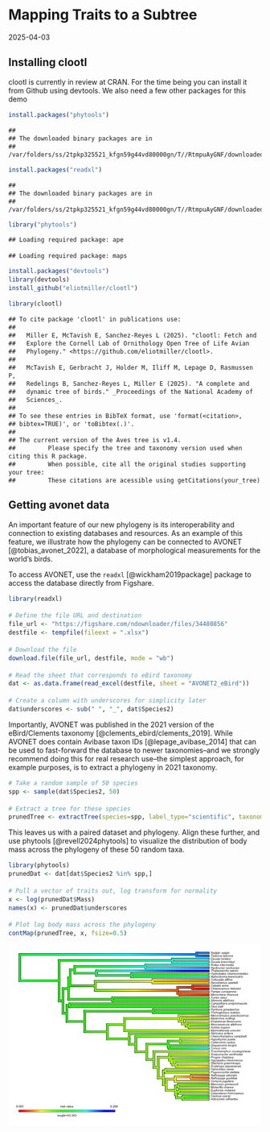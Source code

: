 Mapping Traits to a Subtree
================
2025-04-03

## Installing clootl

clootl is currently in review at CRAN. For the time being you can
install it from Github using devtools. We also need a few other packages
for this demo

``` r
install.packages("phytools")
```

    ## 
    ## The downloaded binary packages are in
    ##  /var/folders/ss/2tpkp325521_kfgn59g44vd80000gn/T//RtmpuAyGNF/downloaded_packages

``` r
install.packages("readxl")
```

    ## 
    ## The downloaded binary packages are in
    ##  /var/folders/ss/2tpkp325521_kfgn59g44vd80000gn/T//RtmpuAyGNF/downloaded_packages

``` r
library("phytools")
```

    ## Loading required package: ape

    ## Loading required package: maps

``` r
install.packages("devtools")
library(devtools)  
install_github("eliotmiller/clootl")
```

``` r
library(clootl)
```

    ## To cite package 'clootl' in publications use:
    ## 
    ##   Miller E, McTavish E, Sanchez-Reyes L (2025). "clootl: Fetch and
    ##   Explore the Cornell Lab of Ornithology Open Tree of Life Avian
    ##   Phylogeny." <https://github.com/eliotmiller/clootl>.
    ## 
    ##   McTavish E, Gerbracht J, Holder M, Iliff M, Lepage D, Rasmussen P,
    ##   Redelings B, Sanchez-Reyes L, Miller E (2025). "A complete and
    ##   dynamic tree of birds." _Proceedings of the National Academy of
    ##   Sciences_.
    ## 
    ## To see these entries in BibTeX format, use 'format(<citation>,
    ## bibtex=TRUE)', or 'toBibtex(.)'.
    ## 
    ## The current version of the Aves tree is v1.4.
    ##         Please specify the tree and taxonomy version used when citing this R package.
    ##         When possible, cite all the original studies supporting your tree:
    ##         These citations are acessible using getCitations(your_tree)

## Getting avonet data

An important feature of our new phylogeny is its interoperability and
connection to existing databases and resources. As an example of this
feature, we illustrate how the phylogeny can be connected to AVONET
\[@tobias_avonet_2022\], a database of morphological measurements for
the world’s birds.

To access AVONET, use the `readxl` \[@wickham2019package\] package to
access the database directly from Figshare.

``` r
library(readxl)

# Define the file URL and destination
file_url <- "https://figshare.com/ndownloader/files/34480856"
destfile <- tempfile(fileext = ".xlsx")

# Download the file
download.file(file_url, destfile, mode = "wb")

# Read the sheet that corresponds to eBird taxonomy
dat <- as.data.frame(read_excel(destfile, sheet = "AVONET2_eBird"))

# Create a column with underscores for simplicity later
dat$underscores <- sub(" ", "_", dat$Species2)
```

Importantly, AVONET was published in the 2021 version of the
eBird/Clements taxonomy \[@clements_ebird/clements_2019\]. While AVONET
does contain Avibase taxon IDs \[@lepage_avibase_2014\] that can be used
to fast-forward the database to newer taxonomies–and we strongly
recommend doing this for real research use–the simplest approach, for
example purposes, is to extract a phylogeny in 2021 taxonomy.

``` r
# Take a random sample of 50 species
spp <- sample(dat$Species2, 50)

# Extract a tree for these species
prunedTree <- extractTree(species=spp, label_type="scientific", taxonomy_year=2021, version="1.4")
```

This leaves us with a paired dataset and phylogeny. Align these further,
and use phytools \[@revell2024phytools\] to visualize the distribution
of body mass across the phylogeny of these 50 random taxa.

``` r
library(phytools)
prunedDat <- dat[dat$Species2 %in% spp,]

# Pull a vector of traits out, log transform for normality
x <- log(prunedDat$Mass)
names(x) <- prunedDat$underscores

# Plot log body mass across the phylogeny
contMap(prunedTree, x, fsize=0.5)
```

![](avonet_files/figure-gfm/unnamed-chunk-5-1.png)<!-- -->

